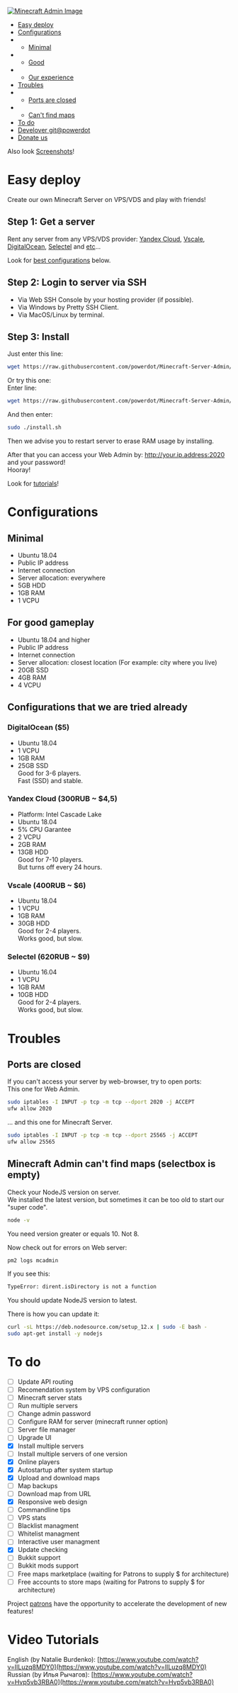 [![Minecraft Admin Image](https://storage.yandexcloud.net/actid-storage/Minecraft-Server-Admin/mnjs.png?v2)](https://github.com/powerdot/Minecraft-Server-Admin)

* [Easy deploy](#easy-deploy)
* [Configurations](#configurations)
* * [Minimal](#minimal)
* * [Good](#for-good-gameplay)
* * [Our experience](#configurations-that-we-are-tried-already)
* [Troubles](#troubles)
* * [Ports are closed](#ports-are-closed)
* * [Can't find maps](#minecraft-admin-cant-find-maps-selectbox-is-empty)
* [To do](#to-do)
* [Develover git@powerdot](https://github.com/powerdot/)
* [Donate us](https://patreon.com/minecraft_admin)  

Also look [Screenshots](https://github.com/powerdot/Minecraft-Server-Admin/blob/master/SCREENSHOTS.md)!

# Easy deploy

Create our own Minecraft Server on VPS/VDS and play with friends!

## Step 1: Get a server
Rent any server from any VPS/VDS provider: [Yandex Cloud](https://cloud.yandex.ru/), [Vscale](https://vscale.io/), [DigitalOcean](https://www.digitalocean.com/), [Selectel](https://selectel.ru/) and [etc](https://www.techradar.com/news/best-vps-hosting)...

Look for [best configurations](#for-good-gameplay) below.

## Step 2: Login to server via SSH
* Via Web SSH Console by your hosting provider (if possible).
* Via Windows by Pretty SSH Client.
* Via MacOS/Linux by terminal.

## Step 3: Install

Just enter this line:
```bash
wget https://raw.githubusercontent.com/powerdot/Minecraft-Server-Admin/master/install.sh && chmod +x install.sh && ./install.sh
```

Or try this one:  
Enter line:
```bash
wget https://raw.githubusercontent.com/powerdot/Minecraft-Server-Admin/master/install.sh && chmod +x install.sh
```
And then enter:
```bash
sudo ./install.sh
```

Then we advise you to restart server to erase RAM usage by installing.  

After that you can access your Web Admin by: http://your.ip.address:2020 and your password!  
Hooray!

Look for [tutorials](#video-tutorials)!

# Configurations

## Minimal
* Ubuntu 18.04
* Public IP address
* Internet connection
* Server allocation: everywhere
* 5GB HDD
* 1GB RAM
* 1 VCPU

## For good gameplay
* Ubuntu 18.04 and higher
* Public IP address
* Internet connection
* Server allocation: closest location (For example: city where you live)
* 20GB SSD
* 4GB RAM
* 4 VCPU

## Configurations that we are tried already

### DigitalOcean ($5)
* Ubuntu 18.04
* 1 VCPU
* 1GB RAM
* 25GB SSD  
Good for 3-6 players.  
Fast (SSD) and stable.

### Yandex Cloud (300RUB ~ $4,5)
* Platform: Intel Cascade Lake
* Ubuntu 18.04
* 5% CPU Garantee
* 2 VCPU
* 2GB RAM
* 13GB HDD  
Good for 7-10 players.  
But turns off every 24 hours.

### Vscale (400RUB ~ $6)
* Ubuntu 18.04
* 1 VCPU
* 1GB RAM
* 30GB HDD  
Good for 2-4 players.  
Works good, but slow.

### Selectel (620RUB ~ $9)
* Ubuntu 16.04
* 1 VCPU
* 1GB RAM
* 10GB HDD  
Good for 2-4 players.  
Works good, but slow.

# Troubles

## Ports are closed
If you can't access your server by web-browser, try to open ports:  
This one for Web Admin.
```bash
sudo iptables -I INPUT -p tcp -m tcp --dport 2020 -j ACCEPT
ufw allow 2020
```
... and this one for Minecraft Server.
```bash
sudo iptables -I INPUT -p tcp -m tcp --dport 25565 -j ACCEPT
ufw allow 25565
```

## Minecraft Admin can't find maps (selectbox is empty)
Check your NodeJS version on server.  
We installed the latest version, but sometimes it can be too old to start our "super code".  
```bash
node -v
```
You need version greater or equals 10. Not 8.

Now check out for errors on Web server:
```bash
pm2 logs mcadmin
```
If you see this:
```bash
TypeError: dirent.isDirectory is not a function
```
You should update NodeJS version to latest.  

There is how you can update it:
```bash
curl -sL https://deb.nodesource.com/setup_12.x | sudo -E bash -
sudo apt-get install -y nodejs
```

# To do
- [ ] Update API routing
- [ ] Recomendation system by VPS configuration
- [ ] Minecraft server stats
- [ ] Run multiple servers
- [ ] Change admin password
- [ ] Configure RAM for server (minecraft runner option)
- [ ] Server file manager
- [ ] Upgrade UI
- [x] Install multiple servers
- [ ] Install multiple servers of one version
- [x] Online players
- [x] Autostartup after system startup
- [x] Upload and download maps
- [ ] Map backups
- [ ] Download map from URL
- [x] Responsive web design
- [ ] Commandline tips
- [ ] VPS stats
- [ ] Blacklist managment
- [ ] Whitelist managment
- [ ] Interactive user managment
- [x] Update checking
- [ ] Bukkit support
- [ ] Bukkit mods support
- [ ] Free maps marketplace (waiting for Patrons to supply $ for architecture)
- [ ] Free accounts to store maps (waiting for Patrons to supply $ for architecture)

Project [patrons](https://www.patreon.com/minecraft_admin) have the opportunity to accelerate the development of new features!  

# Video Tutorials

English (by Natalie Burdenko): [https://www.youtube.com/watch?v=IlLuzq8MDY0](https://www.youtube.com/watch?v=IlLuzq8MDY0)  
Russian (by Илья Рычагов): [https://www.youtube.com/watch?v=Hvp5vb3RBA0](https://www.youtube.com/watch?v=Hvp5vb3RBA0)  
